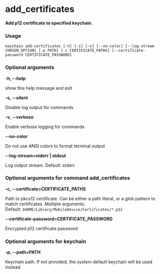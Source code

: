 
add_certificates
================


**Add p12 certificate to specified keychain.**
### Usage


``keychain add-certificates [-h] [-s] [-v] [--no-color] [--log-stream CHOSEN_OPTION] [-p PATH] [-c CERTIFICATE_PATHS] [--certificate-password CERTIFICATE_PASSWORD] ``
### Optional arguments


**-h, --help**

show this help message and exit

**-s, --silent**

Disable log output for commands

**-v, --verbose**

Enable verbose logging for commands

**--no-color**

Do not use ANSI colors to format terminal output

**--log-stream=stderr | stdout**

Log output stream. Default: stderr
### Optional arguments for command add_certificates


**-c, --certificate=CERTIFICATE_PATHS**

Path to pkcs12 certificate. Can be either a path literal, or a glob pattern to match certificates. Multiple arguments. Default:&nbsp;`$HOME/Library/MobileDevice/Certificates/*.p12`

**--certificate-password=CERTIFICATE_PASSWORD**

Encrypted p12 certificate password
### Optional arguments for keychain


**-p, --path=PATH**

Keychain path. If not provided, the system default keychain will be used instead